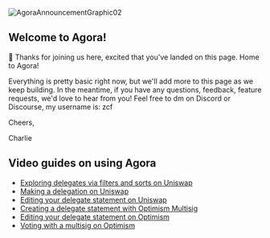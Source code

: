 ![AgoraAnnouncementGraphic02](https://github.com/voteagora/.github/assets/5835973/522ef783-bfd3-46af-be8c-5b93017a8154)

## Welcome to Agora!
👋 Thanks for joining us here, excited that you've landed on this page. Home to Agora!

Everything is pretty basic right now, but we'll add more to this page as we keep building. In the meantime, if you have any questions, feedback, feature requests, we'd love to hear from you! Feel free to dm on Discord or Discourse, my username is: zcf

Cheers,

Charlie

## Video guides on using Agora
- [Exploring delegates via filters and sorts on Uniswap](https://www.loom.com/share/0a5add5f87a64a3bb8c112831c65ff95)
- [Making a delegation on Uniswap](https://www.loom.com/share/956db60e415d421b86a04917ea01bf85)
- [Editing your delegate statement on Uniswap](https://www.loom.com/share/3556e5bf0d5b4766b89347baa35babb7)
- [Creating a delegate statement with Optimism Multisig](https://www.loom.com/share/4833b161f3514e82adbf8d5445eb3cb6)
- [Editing your delegate statement on Optimism](https://www.loom.com/share/03162cea104243f9872915e1d6335a8f?sid=d6b79f89-5334-461f-97e5-365fac886cb8)
- [Voting with a multisig on Optimism](https://www.loom.com/share/a089c86eadd34bdf97bdc09f4e3aaf85?sid=2487216f-d9cf-4736-beae-5a7c610c685d)


